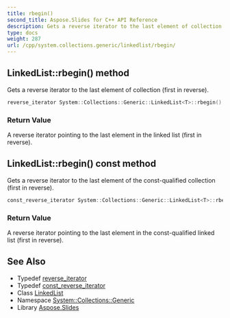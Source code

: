 ```yaml
---
title: rbegin()
second_title: Aspose.Slides for C++ API Reference
description: Gets a reverse iterator to the last element of collection (first in reverse).
type: docs
weight: 287
url: /cpp/system.collections.generic/linkedlist/rbegin/
---
```

## LinkedList::rbegin() method


Gets a reverse iterator to the last element of collection (first in reverse).

```cpp
reverse_iterator System::Collections::Generic::LinkedList<T>::rbegin() noexcept
```


### Return Value

A reverse iterator pointing to the last element in the linked list (first in reverse).

## LinkedList::rbegin() const method


Gets a reverse iterator to the last element of the const-qualified collection (first in reverse).

```cpp
const_reverse_iterator System::Collections::Generic::LinkedList<T>::rbegin() const noexcept
```


### Return Value

A reverse iterator pointing to the last element in the const-qualified linked list (first in reverse).

## See Also

* Typedef [reverse_iterator](./reverse_iterator/)
* Typedef [const_reverse_iterator](./const_reverse_iterator/)
* Class [LinkedList](./)
* Namespace [System::Collections::Generic](../)
* Library [Aspose.Slides](../../)
